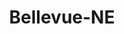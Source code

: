 ---
title: Bellevue-NE
slug: bellevue-ne
f_state:
- cms/state/nebraska.md
f_locations:
- cms/payday-loan/ace-cash-advance-885.md
- cms/payday-loan/advance-america-2050.md
- cms/payday-loan/advance-america-2059.md
- cms/payday-loan/bellevue-check-cashing-pawn-5200.md
- cms/payday-loan/cash-connection-check-cashing-6918.md
- cms/payday-loan/cash-connection-check-cashing-6919.md
- cms/payday-loan/cash-in-advance-7662.md
- cms/payday-loan/ez-money-check-cashing-17334.md
- cms/payday-loan/ez-money-check-cashing-17337.md
- cms/payday-loan/ez-money-corporate-17365.md
- cms/payday-loan/midwest-check-cashing-inc-20878.md
- cms/payday-loan/paycheck-advance-23631.md
- cms/payday-loan/payday-usa-24111.md
- cms/payday-loan/quik-cash-25439.md
- cms/payday-loan/quik-cash-25443.md
- cms/payday-loan/red-d-cash-25793.md
updated-on: '2024-05-30T13:41:28.615Z'
created-on: '2024-05-30T13:41:28.615Z'
published-on: '2024-05-30T13:54:32.469Z'
f_city: Bellevue
layout: '[city].html'
tags: city
---